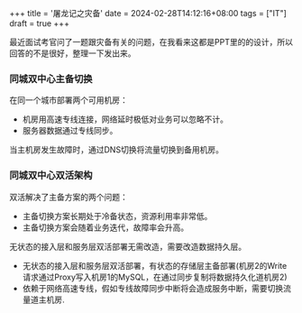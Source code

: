+++
title = '屠龙记之灾备'
date = 2024-02-28T14:12:16+08:00
tags = ["IT"]
draft = true
+++

最近面试考官问了一题跟灾备有关的问题，在我看来这都是PPT里的的设计，所以回答的不是很好，整理一下发出来。

### 同城双中心主备切换

在同一个城市部署两个可用机房：

- 机房用高速专线连接，网络延时极低对业务可以忽略不计。
- 服务器数据通过专线同步。

当主机房发生故障时，通过DNS切换将流量切换到备用机房。


### 同城双中心双活架构

双活解决了主备方案的两个问题：
- 主备切换方案长期处于冷备状态，资源利用率非常低。
- 主备切换方案会随着业务迭代，故障率会升高。

无状态的接入层和服务层双活部署无需改造，需要改造数据持久层。

- 无状态的接入层和服务层双活部署，有状态的存储层主备部署(机房2的Write请求通过Proxy写入机房1的MySQL，在通过同步复制将数据持久化道机房2)
- 依赖于网络高速专线，假如专线故障同步中断将会造成服务中断，需要切换流量道主机房.